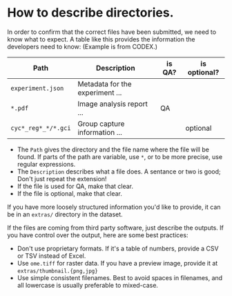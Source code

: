 # How to describe directories.

In order to confirm that the correct files have been submitted, we need to know what to expect.
A table like this provides the information the developers need to know: (Example is from CODEX.)

| Path | Description | is QA? | is optional? |
| ---- | ----------- | ------ | ------------ |
| `experiment.json`   | Metadata for the experiment ... |    |          |
| `*.pdf`             | Image analysis report ...       | QA |          |
| `cyc*_reg*_*/*.gci` | Group capture information ...   |    | optional |

- The `Path` gives the directory and the file name where the file will be found.
  If parts of the path are variable, use `*`, or to be more precise, use regular expressions.
- The `Description` describes what a file does. A sentance or two is good; Don't just repeat the extension!
- If the file is used for QA, make that clear.
- If the file is optional, make that clear.

If you have more loosely structured information you'd like to provide,
it can be in an `extras/` directory in the dataset.

If the files are coming from third party software, just describe the outputs.
If you have control over the output, here are some best practices:
- Don't use proprietary formats. If it's a table of numbers, provide a CSV or TSV instead of Excel.
- Use `ome.tiff` for raster data. If you have a preview image, provide it at `extras/thumbnail.{png,jpg}`
- Use simple consistent filenames. Best to avoid spaces in filenames, and all lowercase is usually preferable to mixed-case.